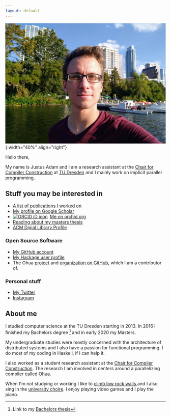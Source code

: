 ```yaml
---
layout: default
---
```


![A picture of me](/images/me.jpg){:width="40%" align="right"}

Hello there,

My name is Justus Adam and I am a research assistant at the [Chair for Compiler
Construction](https://cfaed.tu-dresden.de/ccc-about) at [TU
Dresden](https://tu-dresden.de) and I mainly work on implicit parallel
programming.

## Stuff you may be interested in

- [A list of publications I worked on](/bib/)
- [My profile on Google Scholar]({{site.scholar_link}})
- <div itemscope itemtype="https://schema.org/Person"><a itemprop="sameAs" content="https://orcid.org/0000-0003-4046-534X" href="https://orcid.org/0000-0003-4046-534X" target="orcid.widget" rel="me noopener noreferrer" style="vertical-align:top;"><img src="https://orcid.org/sites/default/files/images/orcid_16x16.png" style="width:1em;margin-right:.5em;" alt="ORCID iD icon">Me on orchid.org</a></div>
- [Reading about my masters thesis](/projects/masters-thesis.html)
- [ACM Digial Library Profile](https://dl.acm.org/profile/99659244337)

### Open Source Software

- [My GitHub account](https://github.com/JustusAdam)
- [My Hackage user profile](https://hackage.haskell.org/user/justus)
- The Ohua [project](https://ohua-dev.github.io) and [organization on
  GitHub](https://github.com/ohua-dev), which I am a contributor of.

### Personal stuff

- [My Twitter](https://twitter.com/justusadam_)
- [Instagram](https://instagram.com/justusadam_)

## About me

I studied computer science at the TU Dresden starting in 2013. In 2016 I
finished my Bachelors degree [^1] and in early 2020 my Masters.

My undergraduate studies were mostly concerned with the architecture of
distributed systems and I also have a passion for functional programming. I do
most of my coding in Haskell, if I can help it.

I also worked as a student research assistant at the [Chair for Compiler
Construction](https://cfaed.tu-dresden.de/ccc-about). The research I am involved
in centers around a parallelizing compiler called
[Ohua](http://ohua-dev.github.io/ohua/).

When I'm not studying or working I like to [climb low rock walls
](https://en.wikipedia.org/wiki/Bouldering) and I also sing in the
[university choire](https://unichor-dresden.de). I enjoy playing video
games and I play the piano.

[^1]: Link to my [Bachelors thesis](https://cfaed.tu-dresden.de/files/user/sertel/BachelorsThesis-Justus-Adam.pdf)
[^4]: [Slides](/pdfs/forschungsprojekt.pdf) for the topic introduction presentation of for my masters thesis
[^5]: [PDF](/slides/mt-intermediate-defence.pdf) or
    [PowerPoint](/slides/mt-intermediate-defence.pptx) versions of the slides
    for my intermediate defence.

